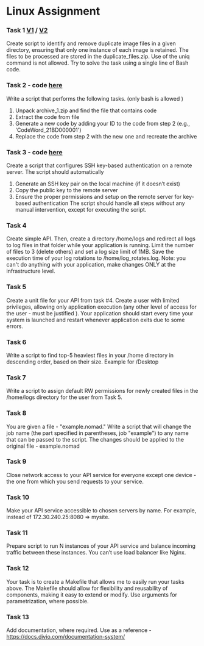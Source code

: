 # Linux Assignment

### Task 1 [V1](task-1%2Fundublicate-v1.sh) / [V2](task-1%2Fundublicate-v2.sh)

Create script to identify and remove duplicate image files in a given directory, ensuring that only one instance of each
image is retained. The files to be processed are stored in the duplicate_files.zip. Use of the uniq command is not
allowed. Try to solve the task using a single line of Bash code.

### Task 2 - code [here](task-2%2Fexctarct_code.sh)

Write a script that performs the following tasks. (only bash is allowed )

1. Unpack archive_1.zip and find the file that contains code
2. Extract the code from file
3. Generate a new code by adding your ID to the code from step 2 (e.g.,
   'CodeWord_21BD000001')
4. Replace the code from step 2 with the new one and recreate the archive

### Task 3 - code [here](task-3%2Fconfigure-ssh.sh)

Create a script that configures SSH key-based authentication on a remote server. The script should automatically

1. Generate an SSH key pair on the local machine (if it doesn’t exist)
2. Copy the public key to the remote server
3. Ensure the proper permissions and setup on the remote server for key-based
   authentication
   The script should handle all steps without any manual intervention, except for executing the script.

### Task 4

Create simple API. Then, create a directory /home/logs and redirect all logs to log files in that folder while your
application is running. Limit the number of files to 3 (delete others) and set a log size limit of 1MB. Save the
execution time of your log rotations to /home/log_rotates.log.
Note: you can't do anything with your application, make changes ONLY at the infrastructure level.

### Task 5

Create a unit file for your API from task #4. Create a user with limited privileges, allowing only application
execution (any other level of access for the user - must be justified ).
Your application should start every time your system is launched and restart whenever application exits due to some
errors.

### Task 6

Write a script to find top-5 heaviest files in your /home directory in descending order, based on their size. Example
for /Desktop

### Task 7

Write a script to assign default RW permissions for newly created files in the /home/logs directory for the user from
Task 5.

### Task 8

You are given a file - "example.nomad." Write a script that will change the job name (the part specified in parentheses,
job "example") to any name that can be passed to the script. The changes should be applied to the original file -
example.nomad

### Task 9

Close network access to your API service for everyone except one device - the one from which you send requests to your
service.

### Task 10

Make your API service accessible to chosen servers by name. For example, instead of 172.30.240.25:8080 => mysite.

### Task 11

Prepare script to run N instances of your API service and balance incoming traffic between these instances. You can’t
use load balancer like Nginx.

### Task 12

Your task is to create a Makefile that allows me to easily run your tasks above. The Makefile should allow for
flexibility and reusability of components, making it easy to extend or modify. Use arguments for parametrization, where
possible.

### Task 13

Add documentation, where required. Use as a reference -
https://docs.divio.com/documentation-system/

